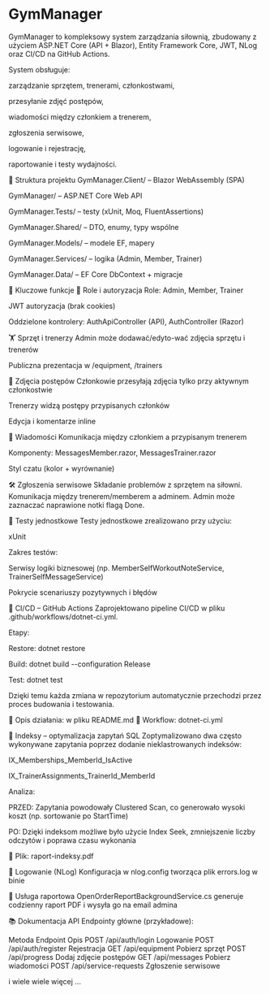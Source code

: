 <h1> GymManager </h1>

GymManager to kompleksowy system zarządzania siłownią, zbudowany z użyciem ASP.NET Core (API + Blazor), Entity Framework Core, JWT, NLog oraz CI/CD na GitHub Actions.

System obsługuje:

zarządzanie sprzętem, trenerami, członkostwami,

przesyłanie zdjęć postępów,

wiadomości między członkiem a trenerem,

zgłoszenia serwisowe,

logowanie i rejestrację,

raportowanie i testy wydajności.

📁 Struktura projektu
GymManager.Client/ – Blazor WebAssembly (SPA)

GymManager/ – ASP.NET Core Web API

GymManager.Tests/ – testy (xUnit, Moq, FluentAssertions)

GymManager.Shared/ – DTO, enumy, typy wspólne

GymManager.Models/ – modele EF, mapery

GymManager.Services/ – logika (Admin, Member, Trainer)

GymManager.Data/ – EF Core DbContext + migracje

🧠 Kluczowe funkcje
🔐 Role i autoryzacja
Role: Admin, Member, Trainer

JWT autoryzacja (brak cookies)

Oddzielone kontrolery: AuthApiController (API), AuthController (Razor)

🏋️ Sprzęt i trenerzy
Admin może dodawać/edyto-wać zdjęcia sprzętu i trenerów

Publiczna prezentacja w /equipment, /trainers

📸 Zdjęcia postępów
Członkowie przesyłają zdjęcia tylko przy aktywnym członkostwie

Trenerzy widzą postępy przypisanych członków

Edycja i komentarze inline

💬 Wiadomości
Komunikacja między członkiem a przypisanym trenerem

Komponenty: MessagesMember.razor, MessagesTrainer.razor

Styl czatu (kolor + wyrównanie)

🛠️ Zgłoszenia serwisowe
Składanie problemów z sprzętem na siłowni. Komunikacja między trenerem/memberem a adminem.
Admin może zaznaczać naprawione notki flagą Done.

🧪 Testy jednostkowe
Testy jednostkowe zrealizowano przy użyciu:

xUnit

Zakres testów:

Serwisy logiki biznesowej (np. MemberSelfWorkoutNoteService, TrainerSelfMessageService)

Pokrycie scenariuszy pozytywnych i błędów


🔄 CI/CD – GitHub Actions
Zaprojektowano pipeline CI/CD w pliku .github/workflows/dotnet-ci.yml.

Etapy:

Restore: dotnet restore

Build: dotnet build --configuration Release

Test: dotnet test

Dzięki temu każda zmiana w repozytorium automatycznie przechodzi przez proces budowania i testowania.

📎 Opis działania: w pliku README.md
📎 Workflow: dotnet-ci.yml

🧱 Indeksy – optymalizacja zapytań SQL
Zoptymalizowano dwa często wykonywane zapytania poprzez dodanie nieklastrowanych indeksów:

IX_Memberships_MemberId_IsActive

IX_TrainerAssignments_TrainerId_MemberId

Analiza:

PRZED: Zapytania powodowały Clustered Scan, co generowało wysoki koszt (np. sortowanie po StartTime)

PO: Dzięki indeksom możliwe było użycie Index Seek, zmniejszenie liczby odczytów i poprawa czasu wykonania

📎 Plik: raport-indeksy.pdf

📨 Logowanie (NLog)
Konfiguracja w nlog.config tworząca plik errors.log w binie

📆 Usługa raportowa
OpenOrderReportBackgroundService.cs generuje codzienny raport PDF i wysyła go na email admina

📚 Dokumentacja API
Endpointy główne (przykładowe):

Metoda	Endpoint	Opis
POST	/api/auth/login	Logowanie
POST	/api/auth/register	Rejestracja
GET	/api/equipment	Pobierz sprzęt
POST	/api/progress	Dodaj zdjęcie postępów
GET	/api/messages	Pobierz wiadomości
POST	/api/service-requests	Zgłoszenie serwisowe

i wiele wiele więcej ...
